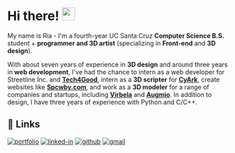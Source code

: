 # Hi there! <img src="https://media.giphy.com/media/hvRJCLFzcasrR4ia7z/giphy.gif" width="29px" height="29px">

My name is Ria - I'm a fourth-year UC Santa Cruz **Computer Science B.S.** student + **programmer and 3D artist** (specializing in **Front-end** and **3D design**).

With about seven years of experience in **3D design** and around three years in **web development**, I've had the chance to intern as a web developer for Streetline Inc. and [**Tech4Good**](https://tech4good.soe.ucsc.edu/#/), intern as a **3D scripter** for [**CyArk**](https://www.cyark.org/), create websites like [**Spcwby.com**](https://spcwby.com/), and work as a **3D modeler** for a range of companies and startups, including [**Virbela**](https://www.virbela.com/) and [**Augmio**](https://www.augmio.com/). In addition to design, I have three years of experience with Python and C/C++.

## 🔗 Links

[![portfolio](https://img.shields.io/badge/Portfolio-5340ff?style=for-the-badge&logo=Google-chrome&logoColor=white)](https://www.designbyria.com/)
[![linked-in](https://img.shields.io/badge/Linked_In-0077B5?style=for-the-badge&logo=LinkedIn&logoColor=white)](https://www.linkedin.com/in/ria-c-4b35351b1/)
[![github](https://img.shields.io/badge/GitHub-000000?style=for-the-badge&logo=GitHub&logoColor=white)](https://github.com/riachx)
[![gmail](https://img.shields.io/badge/Gmail-D14836?style=for-the-badge&logo=Gmail&logoColor=white)](mailto:ria.chockalingam@gmail.com)
